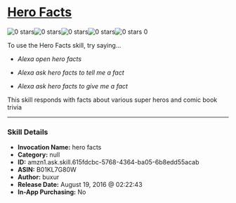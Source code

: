# [Hero Facts](http://alexa.amazon.com/#skills/amzn1.ask.skill.615fdcbc-5768-4364-ba05-6b8edd55acab)
![0 stars](../../images/ic_star_border_black_18dp_1x.png)![0 stars](../../images/ic_star_border_black_18dp_1x.png)![0 stars](../../images/ic_star_border_black_18dp_1x.png)![0 stars](../../images/ic_star_border_black_18dp_1x.png)![0 stars](../../images/ic_star_border_black_18dp_1x.png) 0

To use the Hero Facts skill, try saying...

* *Alexa open hero facts*

* *Alexa ask hero facts to tell me a fact*

* *Alexa ask hero facts to give me a fact*

This skill responds with facts about various super heros and comic book trivia

***

### Skill Details

* **Invocation Name:** hero facts
* **Category:** null
* **ID:** amzn1.ask.skill.615fdcbc-5768-4364-ba05-6b8edd55acab
* **ASIN:** B01KL7G80W
* **Author:** buxur
* **Release Date:** August 19, 2016 @ 02:22:43
* **In-App Purchasing:** No
